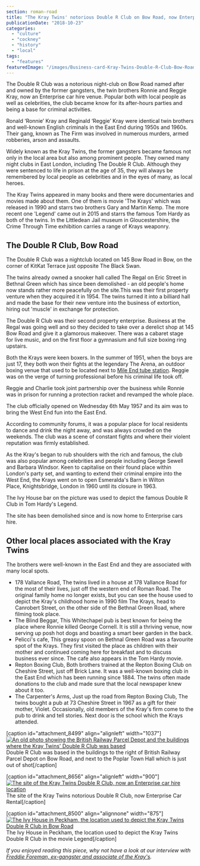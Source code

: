 ```yaml
---
section: roman-road
title: "The Kray Twins' notorious Double R Club on Bow Road, now Enterprise Car Rental"
publicationDate: "2018-10-23"
categories: 
  - "culture"
  - "cockney"
  - "history"
  - "local"
tags: 
  - "features"
featuredImage: "/images/Business-card-Kray-Twins-Double-R-Club-Bow-Road-1500px-1.jpg"
---
```


The Double R Club was a notorious night-club on Bow Road named after and owned by the former gangsters, the twin brothers Ronnie and Reggie Kray, now an Enterprise car hire venue. Popular both with local people as well as celebrities, the club became know for its after-hours parties and being a base for criminal activities.

Ronald ‘Ronnie’ Kray and Reginald ‘Reggie’ Kray were identical twin brothers and well-known English criminals in the East End during 1950s and 1960s. Their gang, known as The Firm was involved in numerous murders, armed robberies, arson and assaults.

Widely known as the Kray Twins, the former gangsters became famous not only in the local area but also among prominent people. They owned many night clubs in East London, including The Double R Club. Although they were sentenced to life in prison at the age of 35, they will always be remembered by local people as celebrities and in the eyes of many, as local heroes.

The Kray Twins appeared in many books and there were documentaries and movies made about them. One of them is movie 'The Krays' which was released in 1990 and starrs two brothers Gary and Martin Kemp. The more recent one 'Legend' came out in 2015 and starrs the famous Tom Hardy as both of the twins. In the Littledean Jail museum in Gloucestershire, the Crime Through Time exhibition carries a range of Krays weaponry.

## The Double R Club, Bow Road

The Double R Club was a nightclub located on 145 Bow Road in Bow, on the corner of KitKat Terrace just opposite The Black Swan.

The twins already owned a snooker hall called The Regal on Eric Street in Bethnal Green which has since been demolished - an old people's home now stands rather more peacefully on the site.This was their first property venture when they acquired it in 1954. The twins turned it into a billiard hall and made the base for their new venture into the business of extortion, hiring out 'muscle' in exchange for protection.

The Double R Club was their second property enterprise. Business at the Regal was going well and so they decided to take over a derelict shop at 145 Bow Road and give it a glamorous makeover. There was a cabaret stage for live music, and on the first floor a gymnasium and full size boxing ring upstairs.

Both the Krays were keen boxers. In the summer of 1951, when the boys are just 17, they both won their fights at the legendary The Arena, an outdoor boxing venue that used to be located next to [Mile End tube station](https://romanroadlondon.com/mile-end-tube-station-history/). Reggie was on the verge of turning professional before his criminal life took off.

Reggie and Charlie took joint partnership over the business while Ronnie was in prison for running a protection racket and revamped the whole place.

The club officially opened on Wednesday 6th May 1957 and its aim was to bring the West End fun into the East End.

According to community forums, it was a popular place for local residents to dance and drink the night away, and was always crowded on the weekends. The club was a scene of constant fights and where their violent reputation was firmly established.

As the Kray's began to rub shoulders with the rich and famous, the club was also popular among celebrities and people including George Sewell and Barbara Windsor. Keen to capitalise on their found place within London's party set, and wanting to extend their criminal empire into the West End, the Krays went on to open Esmeralda's Barn in Wilton Place, Knightsbridge, London in 1960 until its closure in 1963.

The Ivy House bar on the picture was used to depict the famous Double R Club in Tom Hardy's Legend.

The site has been demolished since and is now home to Enterprise cars hire.

## Other local places associated with the Kray Twins

The brothers were well-known in the East End and they are associated with many local spots.

- 178 Vallance Road, The twins lived in a house at 178 Vallance Road for the most of their lives, just off the western end of Roman Road. The original family home no longer exists, but you can see the house used to depict the Kray's childhood home in 1990 film The Krays, head to Canrobert Street, on the other side of the Bethnal Green Road, where filming took place.
- The Blind Beggar, This Whitechapel pub is best known for being the place where Ronnie killed George Cornell. It is still a thriving venue, now serving up posh hot dogs and boasting a smart beer garden in the back.
- Pelicci's cafe, This greasy spoon on Bethnal Green Road was a favourite spot of the Krays. They first visited the place as children with their mother and continued coming here for breakfast and to discuss business ever since. The cafe also appears in the Tom Hardy movie.
- Repton Boxing Club, Both brothers trained at the Repton Boxing Club on Cheshire Street, just off Brick Lane. It was a well-known boxing club in the East End which has been running since 1884. The twins often made donations to the club and made sure that the local newspaper knew about it too.
- The Carpenter's Arms, Just up the road from Repton Boxing Club, The twins bought a pub at 73 Cheshire Street in 1967 as a gift for their mother, Violet. Occasionally, old members of the Kray's firm come to the pub to drink and tell stories. Next door is the school which the Krays attended.

\[caption id="attachment\_8499" align="alignleft" width="1037"\][![An old photo showing the British Railway Parcel Depot and the buildings where the Kray Twins' Double R Club was based](/images/Krays-Double-R-Club-building-right-of-british-railways-parcel-station-next-poplar-town-hall-bow-road.jpg)](https://romanroadlondon.com/wp-content/uploads/2018/10/Krays-Double-R-Club-building-right-of-british-railways-parcel-station-next-poplar-town-hall-bow-road.jpg) Double R Club was based in the buildings to the right of British Railway Parcel Depot on Bow Road, and next to the Poplar Town Hall which is just out of shot\[/caption\]

\[caption id="attachment\_8656" align="alignleft" width="900"\][![The site of the Kray Twins Double R Club, now an Enterprise car hire location](/images/Site-Double-R-Club-now-Enterprise-1.jpg)](https://romanroadlondon.com/wp-content/uploads/2018/10/Site-Double-R-Club-now-Enterprise-1.jpg) The site of the Kray Twins notorious Double R Club, now Enterprise Car Rental\[/caption\]

\[caption id="attachment\_8500" align="alignnone" width="875"\][![The Ivy House in Peckham, the location used to depict the Kray Twins Double R Club in Bow Road](/images/Kray-Twins-Double-R-Club-Legend-movie-location-Ivy-House-Peckham.jpg)](https://romanroadlondon.com/wp-content/uploads/2018/10/Kray-Twins-Double-R-Club-Legend-movie-location-Ivy-House-Peckham.jpg) The Ivy House in Peckham, the location used to depict the Kray Twins Double R Club in the movie Legend\[/caption\]

_If you enjoyed reading this piece, why not have a look at our interview with [Freddie Foreman, ex-gangster and associate of the Kray's](https://romanroadlondon.com/freddie-foreman-east-end-gangster-interview/)._
